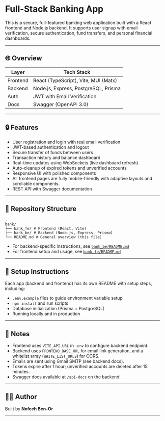 # Full-Stack Banking App

This is a secure, full-featured banking web application built with a React frontend and Node.js backend. It supports user signup with email verification, secure authentication, fund transfers, and personal financial dashboards.

---

## 🌐 Overview

| Layer    | Tech Stack                           |
|----------|--------------------------------------|
| Frontend | React (TypeScript), Vite, MUI (Matx) |
| Backend  | Node.js, Express, PostgreSQL, Prisma |
| Auth     | JWT with Email Verification          |
| Docs     | Swagger (OpenAPI 3.0)                |

---

## 🔒 Features

- User registration and login with real email verification
- JWT-based authentication and logout
- Secure transfer of funds between users
- Transaction history and balance dashboard
- Real-time updates using WebSockets (live dashboard refresh)
- Auto-cleanup of expired tokens and unverified accounts
- Responsive UI with polished components
- All frontend pages are fully mobile-friendly with adaptive layouts and scrollable components.
- REST API with Swagger documentation

---

## 📂 Repository Structure

```
.
bank/
├── bank_fe/ # Frontend (React, Vite)
├── bank_be/ # Backend (Node.js, Express, Prisma)
└── README.md # General overview (this file)
```

- For backend-specific instructions, see [`bank_be/README.md`](./bank_be/README.md)
- For frontend setup and usage, see [`bank_fe/README.md`](./bank_fe/README.md)

---

## 🔧 Setup Instructions

Each app (backend and frontend) has its own README with setup steps, including:

- `.env.example` files to guide environment variable setup
- `npm install` and run scripts
- Database initialization (Prisma + PostgreSQL)
- Running locally and in production

---

## 📌 Notes

- Frontend uses `VITE_API_URL` in `.env` to configure backend endpoint.
- Backend uses `FRONTEND_BASE_URL` for email link generation, and a whitelist array (`WHITE_LIST_URLS`) for CORS.
- Emails are sent using Gmail SMTP (see backend docs).
- Tokens expire after 1 hour; unverified accounts are deleted after 15 minutes.
- Swagger docs available at `/api-docs` on the backend.

---

## 👨‍💻 Author

Built by **Nofech Ben-Or**

---

